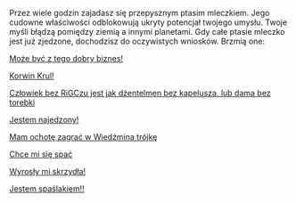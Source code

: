 Przez wiele godzin zajadasz się przepysznym ptasim mleczkiem. 
Jego cudowne właściwości odblokowują ukryty potencjał twojego umysłu. 
Twoje myśli błądzą pomiędzy ziemią a innymi planetami. 
Gdy całe ptasie mleczko jest już zjedzone, dochodzisz do oczywistych wniosków. Brzmią one:

[Może być z tego dobry biznes!](biznes/biznes.md)

[Korwin Krul!](korwin/korwin.md)

[Człowiek bez RiGCzu jest jak dżentelmen bez kapelusza, lub dama bez torebki](akap/akap.md)

[Jestem najedzony!](najedzony/najedzony.md)

[Mam ochotę zagrać w Wiedźmina trójkę](wiedzmin/wiedzmin.md)

[Chce mi się spać](spanie/spanie.md)

[Wyrosły mi skrzydła!](skrzydla/skrzydla.md)

[Jestem spaślakiem!!](dres/dres.md)
